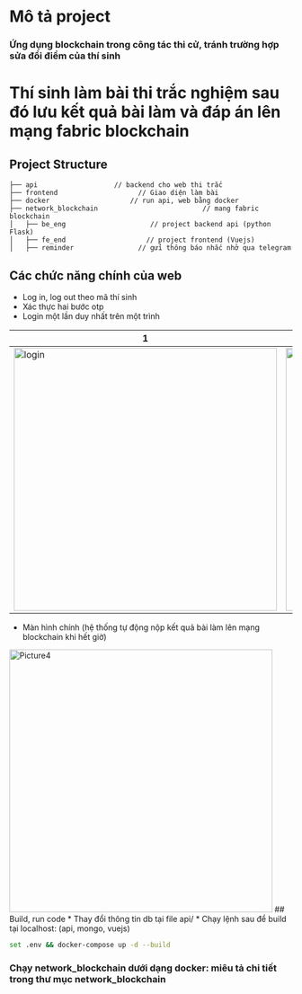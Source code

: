 # Mô tả project
### Ứng dụng blockchain trong công tác thi cử, tránh trường hợp sửa đổi điểm của thí sinh
# Thí sinh làm bài thi trắc nghiệm sau đó lưu kết quả bài làm và đáp án lên mạng fabric blockchain
## Project Structure
    ├── api                   // backend cho web thi trắc 
    ├── frontend                    // Giao diện làm bài 
    ├── docker                    // run api, web bằng docker 
    ├── network_blockchain                          // mang fabric blockchain
    │   ├── be_eng                     // project backend api (python Flask)
    │   ├── fe_end                    // project frontend (Vuejs)
    │   ├── reminder                // gửi thông báo nhắc nhở qua telegram
## Các chức năng chính của web
* Log in, log out theo mã thí sinh
* Xác thực hai bước otp
* Login một lần duy nhất trên một trình 


| 1 | 2 | 3 | 4 |
| --- | --- | --- | --- |
| <img width="468" alt="login" src="https://user-images.githubusercontent.com/36092539/94156390-41335500-feaa-11ea-8934-53d9ef3a65ed.png"> | <img width="468" alt="Picture1" src="https://user-images.githubusercontent.com/36092539/94155993-c66a3a00-fea9-11ea-84e1-6bbab4b8998e.png">| <img width="468" alt="Picture3" src="https://user-images.githubusercontent.com/36092539/94157321-4f35a580-feab-11ea-8c7c-d7d9f077afa2.png"> | <img width="468" alt="Picture14png" src="https://user-images.githubusercontent.com/36092539/94156046-d2ee9280-fea9-11ea-92cf-1ce60662760d.png">
* Màn hình chính (hệ thống tự động nộp kết quả bài làm lên mạng blockchain khi hết giờ)
<img width="468" alt="Picture4" src="https://user-images.githubusercontent.com/36092539/94156022-ce29de80-fea9-11ea-9ea1-b1b0a90cab66.png">
## Build, run code
* Thay đổi thông tin db tại file api/
* Chạy lệnh sau để build tại localhost: (api, mongo, vuejs)

```bash
set .env && docker-compose up -d --build
```

### Chạy network_blockchain dưới dạng docker: miêu tả chi tiết trong thư mục network_blockchain
